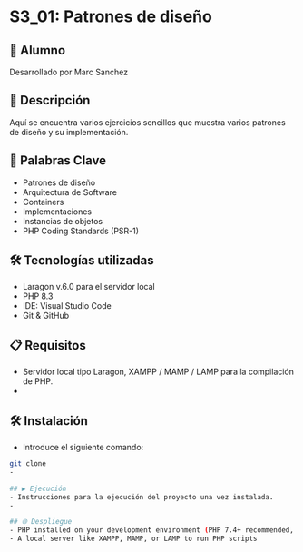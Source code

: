 # S3_01: Patrones de diseño

## 👤 Alumno
Desarrollado por Marc Sanchez

## 📄 Descripción
Aquí se encuentra varios ejercicios sencillos que muestra varios patrones de diseño y su implementación.

## 🎯 Palabras Clave
- Patrones de diseño
- Arquitectura de Software
- Containers
- Implementaciones
- Instancias de objetos
- PHP Coding Standards (PSR-1)

## 🛠️ Tecnologías utilizadas
- Laragon v.6.0 para el servidor local
- PHP 8.3
- IDE: Visual Studio Code
- Git & GitHub

## 📋 Requisitos
- Servidor local tipo Laragon, XAMPP / MAMP / LAMP para la compilación de PHP.
- 

## 🛠️ Instalación
- Introduce el siguiente comando:

```bash
git clone 
- 

## ▶️ Ejecución
- Instrucciones para la ejecución del proyecto una vez instalada.
- 

## 🌐 Despliegue
- PHP installed on your development environment (PHP 7.4+ recommended, PHP 8.1.10 used)
- A local server like XAMPP, MAMP, or LAMP to run PHP scripts

